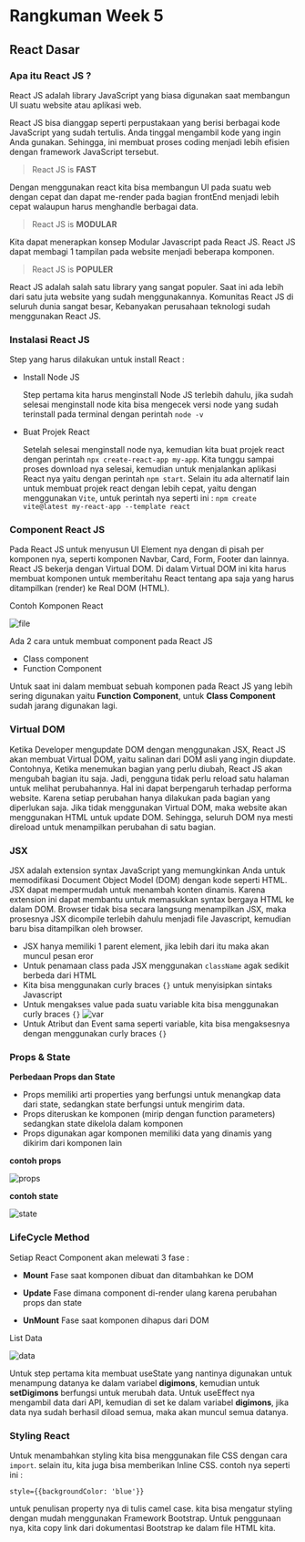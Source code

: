# Rangkuman Week 5

## React Dasar

### Apa itu **React JS** ?

React JS adalah library JavaScript yang biasa digunakan saat membangun UI suatu website atau aplikasi web.

React JS bisa dianggap seperti perpustakaan yang berisi berbagai kode JavaScript yang sudah tertulis. Anda tinggal mengambil kode yang ingin Anda gunakan. Sehingga, ini membuat proses coding menjadi lebih efisien dengan framework JavaScript tersebut.

> React JS is **FAST**

Dengan menggunakan react kita bisa membangun UI pada suatu web dengan cepat dan dapat me-render pada bagian frontEnd menjadi lebih cepat walaupun harus menghandle berbagai data.

> React JS is **MODULAR**

Kita dapat menerapkan konsep Modular Javascript pada React JS. React JS dapat membagi 1 tampilan pada website menjadi beberapa komponen.

> React JS is **POPULER**

React JS adalah salah satu library yang sangat populer. Saat ini ada lebih dari satu juta website yang sudah menggunakannya. Komunitas React JS di seluruh dunia sangat besar, Kebanyakan perusahaan teknologi sudah menggunakan React JS.

### Instalasi React JS

Step yang harus dilakukan untuk install React :

- Install Node JS

  Step pertama kita harus menginstall Node JS terlebih dahulu, jika sudah selesai menginstall node kita bisa mengecek versi node yang sudah terinstall pada terminal dengan perintah `node -v`

- Buat Projek React

  Setelah selesai menginstall node nya, kemudian kita buat projek react dengan perintah `npx create-react-app my-app`. Kita tunggu sampai proses download nya selesai, kemudian untuk menjalankan aplikasi React nya yaitu dengan perintah `npm start`. Selain itu ada alternatif lain untuk membuat projek react dengan lebih cepat, yaitu dengan menggunakan `Vite`, untuk perintah nya seperti ini : `npm create vite@latest my-react-app --template react`

### Component React JS

Pada React JS untuk menyusun UI Element nya dengan di pisah per komponen nya, seperti komponen Navbar, Card, Form, Footer dan lainnya. React JS bekerja dengan Virtual DOM. Di dalam Virtual DOM ini kita harus membuat komponen untuk memberitahu React tentang apa saja yang harus ditampilkan (render) ke Real DOM (HTML).

Contoh Komponen React

![file](component.png)

Ada 2 cara untuk membuat component pada React JS

- Class component
- Function Component

Untuk saat ini dalam membuat sebuah komponen pada React JS yang lebih sering digunakan yaitu **Function Component**, untuk **Class Component** sudah jarang digunakan lagi.

### Virtual DOM

Ketika Developer mengupdate DOM dengan menggunakan JSX, React JS akan membuat Virtual DOM, yaitu salinan dari DOM asli yang ingin diupdate. Contohnya, Ketika menemukan bagian yang perlu diubah, React JS akan mengubah bagian itu saja. Jadi, pengguna tidak perlu reload satu halaman untuk melihat perubahannya. Hal ini dapat berpengaruh terhadap performa website. Karena setiap perubahan hanya dilakukan pada bagian yang diperlukan saja. Jika tidak menggunakan Virtual DOM, maka website akan menggunakan HTML untuk update DOM. Sehingga, seluruh DOM nya mesti direload untuk menampilkan perubahan di satu bagian.

### JSX

JSX adalah extension syntax JavaScript yang memungkinkan Anda untuk memodifikasi Document Object Model (DOM) dengan kode seperti HTML. JSX dapat mempermudah untuk menambah konten dinamis. Karena extension ini dapat membantu untuk memasukkan syntax bergaya HTML ke dalam DOM. Browser tidak bisa secara langsung menampilkan JSX, maka prosesnya JSX dicompile terlebih dahulu menjadi file Javascript, kemudian baru bisa ditampilkan oleh browser.

- JSX hanya memiliki 1 parent element, jika lebih dari itu maka akan muncul pesan eror
- Untuk penamaan class pada JSX menggunakan `className` agak sedikit berbeda dari HTML
- Kita bisa menggunakan curly braces `{}` untuk menyisipkan sintaks Javascript
- Untuk mengakses value pada suatu variable kita bisa menggunakan curly braces `{}`
  ![var](var1.png)
- Untuk Atribut dan Event sama seperti variable, kita bisa mengaksesnya dengan menggunakan curly braces `{}`

### Props & State

**Perbedaan Props dan State**

- Props memiliki arti properties yang berfungsi untuk menangkap data dari state, sedangkan state berfungsi untuk mengirim data.
- Props diteruskan ke komponen (mirip dengan function parameters) sedangkan state dikelola dalam komponen
- Props digunakan agar komponen memiliki data yang dinamis yang dikirim dari komponen lain

**contoh props**

![props](props.png)

**contoh state**

![state](state.png)

### LifeCycle Method

Setiap React Component akan melewati 3 fase :

- **Mount**
  Fase saat komponen dibuat dan ditambahkan ke DOM

- **Update**
  Fase dimana component di-render ulang karena perubahan props dan state

- **UnMount**
  Fase saat komponen dihapus dari DOM

List Data

![data](listData.png)

Untuk step pertama kita membuat useState yang nantinya digunakan untuk menampung datanya ke dalam variabel **digimons**, kemudian untuk **setDigimons** berfungsi untuk merubah data. Untuk useEffect nya mengambil data dari API, kemudian di set ke dalam variabel **digimons**, jika data nya sudah berhasil diload semua, maka akan muncul semua datanya.

### Styling React

Untuk menambahkan styling kita bisa menggunakan file CSS dengan cara `import`. selain itu, kita juga bisa memberikan Inline CSS. contoh nya seperti ini :

```
style={{backgroundColor: 'blue'}}
```

untuk penulisan property nya di tulis camel case. kita bisa mengatur styling dengan mudah menggunakan Framework Bootstrap. Untuk penggunaan nya, kita copy link dari dokumentasi Bootstrap ke dalam file HTML kita.
